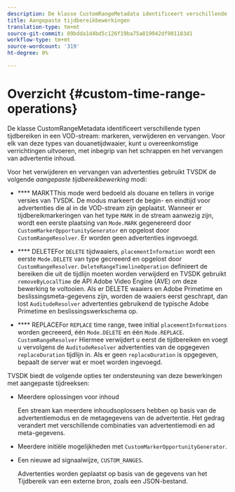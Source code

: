```yaml
---
description: De klasse CustomRangeMetadata identificeert verschillende typen tijdbereiken in een VOD-streammarkering, -verwijderen en -vervangen. Voor elk van deze types van douanetijdwaaier, kunt u overeenkomstige verrichtingen uitvoeren, met inbegrip van het schrappen en het vervangen van advertentie inhoud.
title: Aangepaste tijdbereikbewerkingen
translation-type: tm+mt
source-git-commit: 89bdda1d4bd5c126f19ba75a819942df901183d1
workflow-type: tm+mt
source-wordcount: '319'
ht-degree: 0%

---
```



# Overzicht {#custom-time-range-operations}

De klasse CustomRangeMetadata identificeert verschillende typen tijdbereiken in een VOD-stream: markeren, verwijderen en vervangen. Voor elk van deze types van douanetijdwaaier, kunt u overeenkomstige verrichtingen uitvoeren, met inbegrip van het schrappen en het vervangen van advertentie inhoud.

<!--<a id="section_1323C0BAC259424C85A6ACFB48FE77EC"></a>-->

Voor het verwijderen en vervangen van advertenties gebruikt TVSDK de volgende *aangepaste tijdbereikbewerking* modi:

* **** MARKTThis mode werd bedoeld als douane en tellers in vorige versies van TVSDK. De modus markeert de begin- en eindtijd voor advertenties die al in de VOD-stream zijn geplaatst. Wanneer er tijdbereikmarkeringen van het type `MARK` in de stream aanwezig zijn, wordt een eerste plaatsing van `Mode.MARK` gegenereerd door `CustomMarkerOpportunityGenerator` en opgelost door `CustomRangeResolver`. Er worden geen advertenties ingevoegd.

* **** DELETEFor  `DELETE` tijdwaaiers,  `placementInformation` wordt een eerste  `Mode.DELETE` van type gecreeerd en opgelost door  `CustomRangeResolver`. `DeleteRangeTimelineOperation` definieert de bereiken die uit de tijdlijn moeten worden verwijderd en TVSDK gebruikt  `removeByLocalTime` de API Adobe Video Engine (AVE) om deze bewerking te voltooien. Als er DELETE waaiers en Adobe Primetime en beslissingsmeta-gegevens zijn, worden de waaiers eerst geschrapt, dan lost `AuditudeResolver` advertenties gebruikend de typische Adobe Primetime en beslissingswerkschema op.

* **** REPLACEFor  `REPLACE` time range, twee initial  `placementInformations` worden gecreeerd, één  `Mode.DELETE` en één  `Mode.REPLACE`. `CustomRangeResolver` Hiermee verwijdert u eerst de tijdbereiken en voegt u vervolgens de  `AuditudeResolver` advertenties van de opgegeven  `replaceDuration` tijdlijn in. Als er geen `replaceDuration` is opgegeven, bepaalt de server wat er moet worden ingevoegd.

TVSDK biedt de volgende opties ter ondersteuning van deze bewerkingen met aangepaste tijdreeksen:

* Meerdere oplossingen voor inhoud

   Een stream kan meerdere inhoudsoplossers hebben op basis van de advertentiemodus en de metagegevens van de advertentie. Het gedrag verandert met verschillende combinaties van advertentiemodi en ad meta-gegevens.
* Meerdere initiële mogelijkheden met `CustomMarkerOpportunityGenerator`.
* Een nieuwe ad signaalwijze, `CUSTOM_RANGES`.

   Advertenties worden geplaatst op basis van de gegevens van het Tijdbereik van een externe bron, zoals een JSON-bestand.

